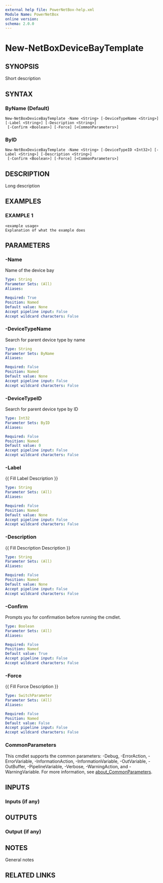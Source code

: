 ```yaml
---
external help file: PowerNetBox-help.xml
Module Name: PowerNetBox
online version:
schema: 2.0.0
---
```


# New-NetBoxDeviceBayTemplate

## SYNOPSIS
Short description

## SYNTAX

### ByName (Default)
```
New-NetBoxDeviceBayTemplate -Name <String> [-DeviceTypeName <String>] [-Label <String>] [-Description <String>]
 [-Confirm <Boolean>] [-Force] [<CommonParameters>]
```

### ByID
```
New-NetBoxDeviceBayTemplate -Name <String> [-DeviceTypeID <Int32>] [-Label <String>] [-Description <String>]
 [-Confirm <Boolean>] [-Force] [<CommonParameters>]
```

## DESCRIPTION
Long description

## EXAMPLES

### EXAMPLE 1
```
<example usage>
Explanation of what the example does
```

## PARAMETERS

### -Name
Name of the device bay

```yaml
Type: String
Parameter Sets: (All)
Aliases:

Required: True
Position: Named
Default value: None
Accept pipeline input: False
Accept wildcard characters: False
```

### -DeviceTypeName
Search for parent device type by name

```yaml
Type: String
Parameter Sets: ByName
Aliases:

Required: False
Position: Named
Default value: None
Accept pipeline input: False
Accept wildcard characters: False
```

### -DeviceTypeID
Search for parent device type by ID

```yaml
Type: Int32
Parameter Sets: ByID
Aliases:

Required: False
Position: Named
Default value: 0
Accept pipeline input: False
Accept wildcard characters: False
```

### -Label
{{ Fill Label Description }}

```yaml
Type: String
Parameter Sets: (All)
Aliases:

Required: False
Position: Named
Default value: None
Accept pipeline input: False
Accept wildcard characters: False
```

### -Description
{{ Fill Description Description }}

```yaml
Type: String
Parameter Sets: (All)
Aliases:

Required: False
Position: Named
Default value: None
Accept pipeline input: False
Accept wildcard characters: False
```

### -Confirm
Prompts you for confirmation before running the cmdlet.

```yaml
Type: Boolean
Parameter Sets: (All)
Aliases:

Required: False
Position: Named
Default value: True
Accept pipeline input: False
Accept wildcard characters: False
```

### -Force
{{ Fill Force Description }}

```yaml
Type: SwitchParameter
Parameter Sets: (All)
Aliases:

Required: False
Position: Named
Default value: False
Accept pipeline input: False
Accept wildcard characters: False
```

### CommonParameters
This cmdlet supports the common parameters: -Debug, -ErrorAction, -ErrorVariable, -InformationAction, -InformationVariable, -OutVariable, -OutBuffer, -PipelineVariable, -Verbose, -WarningAction, and -WarningVariable. For more information, see [about_CommonParameters](http://go.microsoft.com/fwlink/?LinkID=113216).

## INPUTS

### Inputs (if any)
## OUTPUTS

### Output (if any)
## NOTES
General notes

## RELATED LINKS
